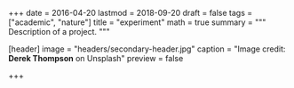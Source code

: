 +++
date = 2016-04-20
lastmod = 2018-09-20
draft = false
tags = ["academic", "nature"]
title = "experiment"
math = true
summary = """
Description of a project. 
"""

[header]
image = "headers/secondary-header.jpg"
caption = "Image credit: **Derek Thompson** on Unsplash"
preview = false

+++








